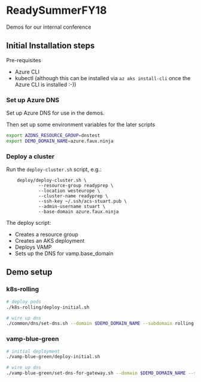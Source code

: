 # ReadySummerFY18
Demos for our internal conference


## Initial Installation steps

Pre-requisites
 * Azure CLI
 * kubectl (although this can be installed via `az aks install-cli` once the Azure CLI is installed :-))


### Set up Azure DNS 

Set up Azure DNS for use in the demos.

Then set up some environment variables for the later scripts

```bash
export AZDNS_RESOURCE_GROUP=dnstest
export DEMO_DOMAIN_NAME=azure.faux.ninja
```

### Deploy a cluster
Run the `deploy-cluster.sh` script, e.g.:

```
    deploy/deploy-cluster.sh \
            --resource-group readyprep \
            --location westeurope \
            --cluster-name readyprep \
            --ssh-key ~/.ssh/acs-stuart.pub \
            --admin-username stuart \
            --base-domain azure.faux.ninja
```

The deploy script:
* Creates a resource group
* Creates an AKS deployment
* Deploys VAMP
* Sets up the DNS for vamp.base_domain



## Demo setup

### k8s-rolling

```bash
# deploy pods
./k8s-rolling/deploy-initial.sh 

# wire up dns
./common/dns/set-dns.sh --domain $DEMO_DOMAIN_NAME --subdomain rolling --service-name rolling
```

###  vamp-blue-green

```bash
# initial deployment
./vamp-blue-green/deploy-initial.sh

# wire up dns 
./vamp-blue-green/set-dns-for-gateway.sh --domain $DEMO_DOMAIN_NAME --subdomain bluegreen --gateway-name demo_80 
```
